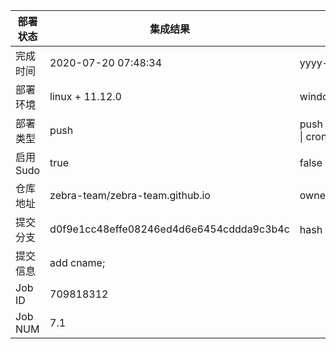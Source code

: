 部署状态 | 集成结果 | 参考值
---|---|---
完成时间 | 2020-07-20 07:48:34 | yyyy-mm-dd hh:mm:ss
部署环境 | linux + 11.12.0 | window \| linux + stable
部署类型 | push | push \| pull_request \| api \| cron
启用Sudo | true | false \| true
仓库地址 | zebra-team/zebra-team.github.io | owner_name/repo_name
提交分支 | d0f9e1cc48effe08246ed4d6e6454cddda9c3b4c | hash 16位
提交信息 | add cname; |
Job ID   | 709818312 |
Job NUM  | 7.1 |

